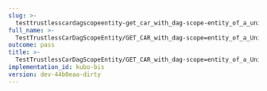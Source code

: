 ```yaml
---
slug: >-
  testtrustlesscardagscopeentity-get_car_with_dag-scope-entity_of_a_unixfs_file_(format-car)
full_name: >-
  TestTrustlessCarDagScopeEntity/GET_CAR_with_dag-scope=entity_of_a_UnixFS_file_(format=car)
outcome: pass
title: >-
  TestTrustlessCarDagScopeEntity/GET_CAR_with_dag-scope=entity_of_a_UnixFS_file_(format=car)
implementation_id: kubo-bis
version: dev-44b0eaa-dirty
---
```


